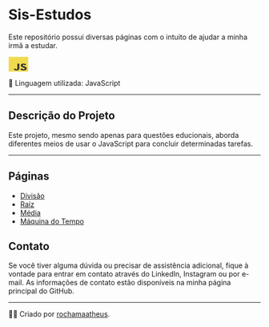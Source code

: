 # Sis-Estudos

Este repositório possui diversas páginas com o intuito de ajudar a minha irmã a estudar.

<div>
  <img align="center" alt="Rocha-JavaScript" height="30" width="40" src="https://raw.githubusercontent.com/devicons/devicon/master/icons/javascript/javascript-original.svg">
</div>

🚀 Linguagem utilizada: JavaScript

---

## Descrição do Projeto

<div style="display: inline-block;">
  Este projeto, mesmo sendo apenas para questões educionais, aborda diferentes meios de usar o JavaScript para concluir determinadas tarefas.
</div>

---

## Páginas

- [Divisão](https://rochamaatheus.github.io/sis-estudo/Divisao/)
- [Raíz](https://rochamaatheus.github.io/sis-estudo/Raiz/)
- [Média](https://rochamaatheus.github.io/sis-estudo/Media/)
- [Máquina do Tempo](https://rochamaatheus.github.io/sis-estudo/MaquinaDoTempo/)

## Contato

Se você tiver alguma dúvida ou precisar de assistência adicional, fique à vontade para entrar em contato através do LinkedIn, Instagram ou por e-mail. As informações de contato estão disponíveis na minha página principal do GitHub.

---

👨‍💻 Criado por [rochamaatheus](https://github.com/rochamaatheus).
